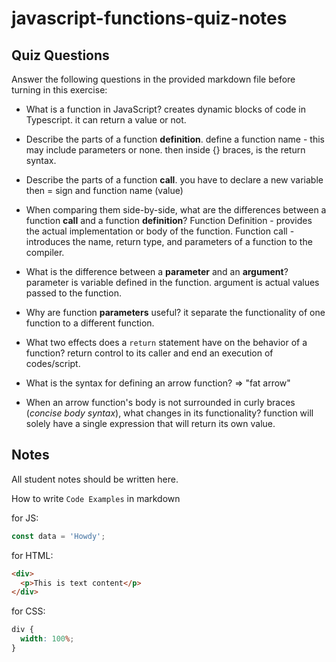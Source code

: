 # javascript-functions-quiz-notes

## Quiz Questions

Answer the following questions in the provided markdown file before turning in this exercise:

- What is a function in JavaScript?
  creates dynamic blocks of code in Typescript. it can return a value or not.

- Describe the parts of a function **definition**.
  define a function name - this may include parameters or none. then inside {} braces, is the return syntax.

- Describe the parts of a function **call**.
  you have to declare a new variable then = sign and function name (value)

- When comparing them side-by-side, what are the differences between a function **call** and a function **definition**?
  Function Definition - provides the actual implementation or body of the function.
  Function call - introduces the name, return type, and parameters of a function to the compiler.

- What is the difference between a **parameter** and an **argument**?
  parameter is variable defined in the function.
  argument is actual values passed to the function.

- Why are function **parameters** useful?
  it separate the functionality of one function to a different function.

- What two effects does a `return` statement have on the behavior of a function?
  return control to its caller and end an execution of codes/script.

- What is the syntax for defining an arrow function?
  => "fat arrow"

- When an arrow function's body is not surrounded in curly braces (_concise body syntax_), what changes in its functionality?
  function will solely have a single expression that will return its own value.

## Notes

All student notes should be written here.

How to write `Code Examples` in markdown

for JS:

```javascript
const data = 'Howdy';
```

for HTML:

```html
<div>
  <p>This is text content</p>
</div>
```

for CSS:

```css
div {
  width: 100%;
}
```
